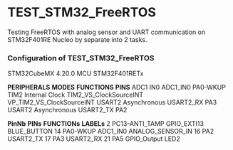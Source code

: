 # TEST_STM32_FreeRTOS
Testing FreeRTOS with analog sensor and UART communication on STM32F401RE Nucleo by separate into 2 tasks.

### Configuration	of TEST_STM32_FreeRTOS
STM32CubeMX 	4.20.0
MCU	STM32F401RETx


**PERIPHERALS**	 **MODES**	           **FUNCTIONS**	              **PINS**
ADC1	       IN0	ADC1_IN0	   PA0-WKUP
TIM2	       Internal Clock	   TIM2_VS_ClockSourceINT	  VP_TIM2_VS_ClockSourceINT
USART2	     Asynchronous	     USART2_RX	              PA3
USART2	     Asynchronous	     USART2_TX	              PA2


**PinNb**   **PINs**	           **FUNCTIONs**	    **LABELs**
2	      PC13-ANTI_TAMP	 GPIO_EXTI13	  BLUE_BUTTON
14	    PA0-WKUP	       ADC1_IN0	      ANALOG_SENSOR_IN
16	    PA2	             USART2_TX
17	    PA3	             USART2_RX
21	    PA5	             GPIO_Output	  LED2
